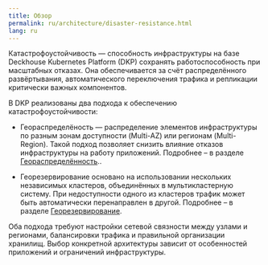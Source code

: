 ```yaml
---
title: Обзор
permalink: ru/architecture/disaster-resistance.html
lang: ru
---
```


Катастрофоустойчивость — способность инфраструктуры на базе Deckhouse Kubernetes Platform (DKP) сохранять работоспособность при масштабных отказах. Она обеспечивается за счёт распределённого развёртывания, автоматического переключения трафика и репликации критически важных компонентов.

В DKP реализованы два подхода к обеспечению катастрофоустойчивости:

- Геораспределёность — распределение элементов инфраструктуры по разным зонам доступности (Multi-AZ) или регионам (Multi-Region). Такой подход позволяет снизить влияние отказов инфраструктуры на работу приложений. Подробнее – в разделе [Геораспределённость](../architecture/geo-distribution.html)..

- Георезервирование основано на использовании нескольких независимых кластеров, объединённых в мультикластерную систему. При недоступности одного из кластеров трафик может быть автоматически перенаправлен в другой. Подробнее – в разделе [Георезервирование](../architecture/geo-reserving.html).

Оба подхода требуют настройки сетевой связности между узлами и регионами, балансировки трафика и правильной организации хранилищ.
Выбор конкретной архитектуры зависит от особенностей приложений и ограничений инфраструктуры.

